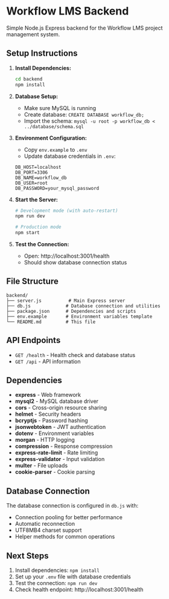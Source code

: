 # Workflow LMS Backend

Simple Node.js Express backend for the Workflow LMS project management system.

## Setup Instructions

1. **Install Dependencies:**
   ```bash
   cd backend
   npm install
   ```

2. **Database Setup:**
   - Make sure MySQL is running
   - Create database: `CREATE DATABASE workflow_db;`
   - Import the schema: `mysql -u root -p workflow_db < ../database/schema.sql`

3. **Environment Configuration:**
   - Copy `env.example` to `.env`
   - Update database credentials in `.env`:
   ```
   DB_HOST=localhost
   DB_PORT=3306
   DB_NAME=workflow_db
   DB_USER=root
   DB_PASSWORD=your_mysql_password
   ```

4. **Start the Server:**
   ```bash
   # Development mode (with auto-restart)
   npm run dev
   
   # Production mode
   npm start
   ```

5. **Test the Connection:**
   - Open: http://localhost:3001/health
   - Should show database connection status

## File Structure

```
backend/
├── server.js          # Main Express server
├── db.js             # Database connection and utilities  
├── package.json      # Dependencies and scripts
├── env.example       # Environment variables template
└── README.md         # This file
```

## API Endpoints

- `GET /health` - Health check and database status
- `GET /api` - API information

## Dependencies

- **express** - Web framework
- **mysql2** - MySQL database driver
- **cors** - Cross-origin resource sharing
- **helmet** - Security headers
- **bcryptjs** - Password hashing
- **jsonwebtoken** - JWT authentication
- **dotenv** - Environment variables
- **morgan** - HTTP logging
- **compression** - Response compression
- **express-rate-limit** - Rate limiting
- **express-validator** - Input validation
- **multer** - File uploads
- **cookie-parser** - Cookie parsing

## Database Connection

The database connection is configured in `db.js` with:
- Connection pooling for better performance
- Automatic reconnection
- UTF8MB4 charset support
- Helper methods for common operations

## Next Steps

1. Install dependencies: `npm install`
2. Set up your `.env` file with database credentials
3. Test the connection: `npm run dev`
4. Check health endpoint: http://localhost:3001/health
